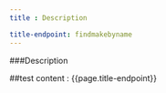 ```yaml
---
title : Description

title-endpoint: findmakebyname
---
```


###Description

##test content : {{page.title-endpoint}} 
